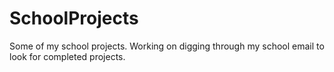 # SchoolProjects
Some of my school projects.
Working on digging through my school email to look for completed projects.
